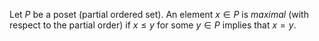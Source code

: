 Let $P$ be a poset (partial ordered set). An element $x \in P$ is *maximal* (with respect to the partial order) if $x \leq y$ for some $y \in P$ implies that $x = y$.
